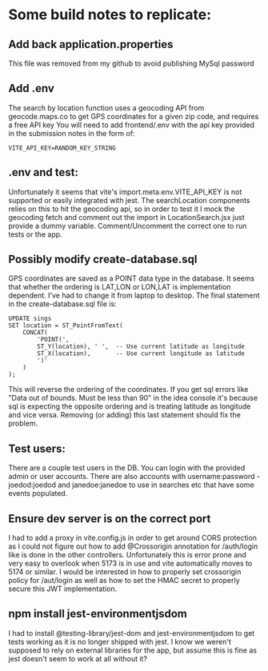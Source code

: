 # Some build notes to replicate:

## Add back application.properties

This file was removed from my github to avoid publishing MySql password

## Add .env

The search by location function uses a geocoding API from geocode.maps.co to get GPS coordinates for a given zip code, and requires a free API key
You will need to add frontend/.env with the api key provided in the submission notes in the form of:

```
VITE_API_KEY=RANDOM_KEY_STRING
```

## .env and test:

Unfortunately it seems that vite's import.meta.env.VITE_API_KEY is not supported or easily integrated with jest. 
The searchLocation components relies on this to hit the geocoding api, so in order to test it I mock the geocoding fetch and 
comment out the import in LocationSearch.jsx just provide a dummy variable. Comment/Uncomment the correct one to run tests or the app. 


## Possibly modify create-database.sql

GPS coordinates are saved as a POINT data type in the database. It seems that whether the ordering is LAT,LON or
LON,LAT is implementation dependent. I've had to change it from laptop to desktop. The final statement 
in the create-database.sql file is:

```
UPDATE sings
SET location = ST_PointFromText(
    CONCAT(
        'POINT(',
        ST_Y(location), ' ',  -- Use current latitude as longitude
        ST_X(location),       -- Use current longitude as latitude
        ')'
    )
);

```

This will reverse the ordering of the coordinates. If you get sql errors like "Data out of bounds. Must be less than 90" in the idea console it's because 
sql is expecting the opposite ordering and is treating latitude as longitude and vice versa. Removing (or adding) this last statement should fix the  problem. 

## Test users:

There are a couple test users in the DB. You can login with the provided admin or user accounts. There are also accounts with username:password - joedod:joedod and janedoe:janedoe
to use in searches etc that have some events populated. 


## Ensure dev server is on the correct port

I had to add a proxy in vite.config.js in order to get around CORS protection as I could not figure out how to add @Crossorigin annotation 
for /auth/login like is done in the other controllers. Unfortunately this is error prone and very easy to overlook  when 5173 is in use and vite 
automatically moves to 5174 or similar. I would be interested in how to  properly set crossorigin policy for /aut/login as well as how to set the 
HMAC secret to properly secure this JWT implementation.


## npm install jest-environmentjsdom

I had to install @testing-library/jest-dom and jest-environmentjsdom to get tests working as it is no longer shipped with jest. I know we weren't supposed to rely on external libraries for the app, but  assume this is fine as jest doesn't seem to work at all without it?

